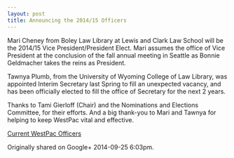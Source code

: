```yaml
---
layout: post
title: Announcing the 2014/15 Officers
---
```


Mari Cheney from Boley Law Library at Lewis and Clark Law School will be the 2014/15 Vice President/President Elect. Mari assumes the office of Vice President at the conclusion of the fall annual meeting in Seattle as Bonnie Geldmacher takes the reins as President.

Tawnya Plumb, from the University of Wyoming College of Law Library, was appointed Interim Secretary last Spring to fill an unexpected vacancy, and has been officially elected to fill the office of Secretary for the next 2 years.

Thanks to Tami Gierloff (Chair) and the Nominations and Elections Committee, for their efforts. And a big thank-you to Mari and Tawnya for helping to keep WestPac vital and effective.

[Current WestPac Officers](http://chapters.aallnet.org/westpac/officers.asp)

Originally shared on Google+ 2014-09-25 6:03pm.
